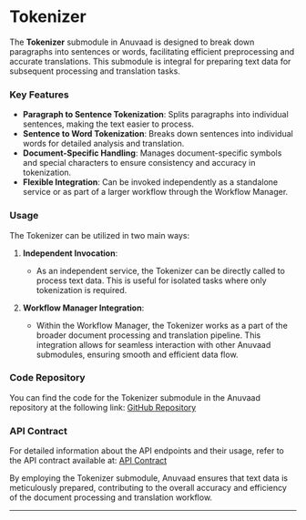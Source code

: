 # Tokenizer

The **Tokenizer** submodule in Anuvaad is designed to break down paragraphs into sentences or words, facilitating efficient preprocessing and accurate translations. This submodule is integral for preparing text data for subsequent processing and translation tasks.

### Key Features

- **Paragraph to Sentence Tokenization**: Splits paragraphs into individual sentences, making the text easier to process.
- **Sentence to Word Tokenization**: Breaks down sentences into individual words for detailed analysis and translation.
- **Document-Specific Handling**: Manages document-specific symbols and special characters to ensure consistency and accuracy in tokenization.
- **Flexible Integration**: Can be invoked independently as a standalone service or as part of a larger workflow through the Workflow Manager.

### Usage

The Tokenizer can be utilized in two main ways:

1. **Independent Invocation**:
   - As an independent service, the Tokenizer can be directly called to process text data. This is useful for isolated tasks where only tokenization is required.

2. **Workflow Manager Integration**:
   - Within the Workflow Manager, the Tokenizer works as a part of the broader document processing and translation pipeline. This integration allows for seamless interaction with other Anuvaad submodules, ensuring smooth and efficient data flow.


### Code Repository

You can find the code for the Tokenizer submodule in the Anuvaad repository at the following link:
[GitHub Repository](https://github.com/project-anuvaad/anuvaad/tree/master/anuvaad-etl/anuvaad-extractor/sentence)

### API Contract

For detailed information about the API endpoints and their usage, refer to the API contract available at:
[API Contract](https://petstore.swagger.io/?url=https://raw.githubusercontent.com/project-anuvaad/anuvaad/master/anuvaad-etl/anuvaad-extractor/sentence/docs/sentence-api-contarct.yml)

By employing the Tokenizer submodule, Anuvaad ensures that text data is meticulously prepared, contributing to the overall accuracy and efficiency of the document processing and translation workflow.

---